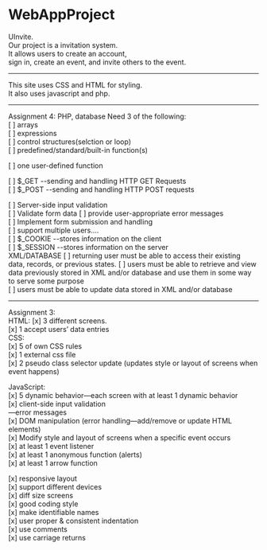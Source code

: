 # WebAppProject
UInvite.  
Our project is a invitation system.  
It allows users to create an account,  
sign in, create an event,  and invite others to the event.  

-----------------------------------------------------------

This site uses CSS and HTML for styling.  
It also uses javascript and php. 

-----------------------------------------------------------
Assignment 4: PHP, database 
Need 3 of the following:  
[ ] arrays  
[ ] expressions  
[ ] control structures(selction or loop)  
[ ] predefined/standard/built-in function(s)  
  
[ ] one user-defined function  
  
[ ] $_GET --sending and handling HTTP GET Requests  
[ ] $_POST --sending and handling HTTP POST requests  
  
[ ] Server-side input validation  
  [ ] Validate form data
  [ ] provide user-appropriate error messages  
[ ] Implement form submission and handling  
[ ] support multiple users....  
	[ ] $_COOKIE --stores information on the client  
	[ ] $_SESSION --stores information on the server  
XML/DATABASE
[ ] returning user must be able to access their existing data, records, or previous states. 
[ ] users must be able to retrieve and view data previously stored in XML and/or database and use them in some way to serve some purpose  
[ ] users must be able to update data stored in XML and/or database  
	
  
------------------------------------------------------------
Assignment 3:  
HTML: 
	[x] 3 different screens.  
 	[x] 1 accept users’ data entries  
CSS:   
	[x] 5 of own CSS rules  
	[x] 1 external css file  
	[x] 2 pseudo class selector update (updates style or layout of screens when event happens)  
 
JavaScript:   
	[x] 5 dynamic behavior—each screen with at least 1 dynamic behavior  
	[x] client-side input validation  
		—error messages  
	[x] DOM manipulation (error handling—add/remove or update HTML elements)  
	[x] Modify style and layout of screens when a specific event occurs  
	[x] at least 1 event listener   
	[x] at least 1 anonymous function (alerts)  
	[x] at least 1 arrow function  
 
[x] responsive layout  
  [x] support different devices  
  [x] diff size screens  
[x] good coding style   
  [x] make identifiable names  
  [x] user proper & consistent indentation    
  [x] use comments  
  [x] use carriage returns   
